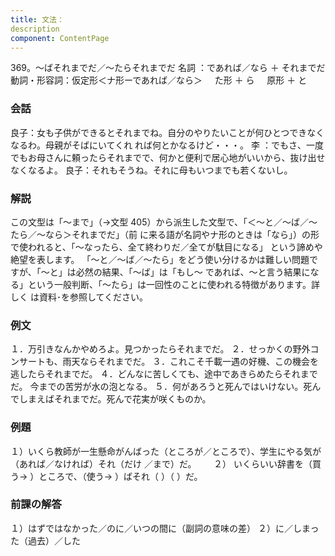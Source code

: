 ```yaml
---
title: 文法：
description
component: ContentPage
---
```



369。～ばそれまでだ／～たらそれまでだ
名詞 ：であれば／なら ＋ それまでだ
動詞・形容詞：仮定形＜ナ形ーであれば／なら＞  
  た形 ＋ ら  
  原形 ＋ と  
### 会話
良子：女も子供ができるとそれまでね。自分のやりたいことが何ひとつできなくなるわ。母親がそばにいてくれ れば何とかなるけど・・・。
李 ：でもさ、一度でもお母さんに頼ったらそれまでで、何かと便利で居心地がいいから、抜け出せなくなるよ。 良子：それもそうね。それに母もいつまでも若くないし。
### 解説
この文型は「～まで」（→文型 405）から派生した文型で、「＜～と／～ば／～たら／～なら＞それまでだ」（前
に来る語が名詞やナ形のときは「なら」）の形で使われると、「～なったら、全て終わりだ／全てが駄目になる」 という諦めや絶望を表します。
「～と／～ば／～たら」をどう使い分けるかは難しい問題ですが、「～と」は必然の結果、「～ば」は「もし～ であれば、～と言う結果になる」という一般判断、「～たら」は一回性のことに使われる特徴があります。詳しく は資料･を参照してください。
### 例文
１．万引きなんかやめろよ。見つかったらそれまでだ。
２．せっかくの野外コンサートも、雨天ならそれまでだ。
３．これこそ千載一遇の好機、この機会を逃したらそれまでだ。
４．どんなに苦しくても、途中であきらめたらそれまでだ。 今までの苦労が水の泡となる。
５．何があろうと死んではいけない。死んでしまえばそれまでだ。死んで花実が咲くものか。
### 例題
１）いくら教師が一生懸命がんばった（ところが／ところで）、学生にやる気が（あれば／なければ）それ（だけ
／まで）だ。      
２） いくらいい辞書を（買う→ ）ところで、（使う→ ）ばそれ（ ）（ ）だ。
### 前課の解答
１）はずではなかった／のに／いつの間に（副詞の意味の差）
２）に／しまった（過去）／した
